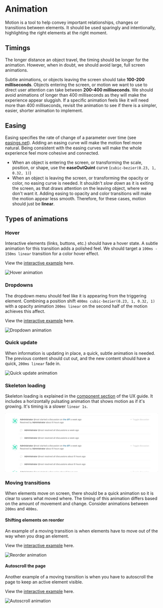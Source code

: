 # Animation

Motion is a tool to help convey important relationships, changes or transitions between elements. It should be used sparingly and intentionally, highlighting the right elements at the right moment.

## Timings

The longer distance an object travel, the timing should be longer for the animation. However, when in doubt, we should avoid large, full screen animations.

Subtle animations, or objects leaving the screen should take **100-200 milliseconds**. Objects entering the screen, or motion we want to use to direct user attention can take between **200-400 milliseconds**. We should avoid animations of longer than 400 milliseconds as they will make the experience appear sluggish. If a specific animation feels like it will need more than 400 milliseconds, revisit the animation to see if there is a simpler, easier, shorter animation to implement.

## Easing

Easing specifies the rate of change of a parameter over time (see [easings.net](http://easings.net/)). Adding an easing curve will make the motion feel more natural. Being consistent with the easing curves will make the whole experience feel more cohesive and connected.

* When an object is entering the screen, or transforming the scale, position, or shape, use the **easeOutQuint** curve (`cubic-bezier(0.23, 1, 0.32, 1)`)
* When an object is leaving the screen, or transforming the opacity or color, no easing curve is needed. It shouldn't _slow down_ as it is exiting the screen, as that draws attention on the leaving object, where we don't want it. Adding easing to opacity and color transitions will make the motion appear less smooth. Therefore, for these cases, motion should just be **linear**.

## Types of animations

### Hover

Interactive elements (links, buttons, etc.) should have a hover state. A subtle animation for this transition adds a polished feel. We should target a `100ms - 150ms linear` transition for a color hover effect.

View the [interactive example](http://codepen.io/awhildy/full/GNyEvM/) here.

![Hover animation](img/animation-hover.gif)

### Dropdowns

The dropdown menu should feel like it is appearing from the triggering element. Combining a position shift `400ms cubic-bezier(0.23, 1, 0.32, 1)` with a opacity animation `200ms linear` on the second half of the motion achieves this affect.

View the [interactive example](http://codepen.io/awhildy/full/jVLJpb/) here.

![Dropdown animation](img/animation-dropdown.gif)

### Quick update

When information is updating in place, a quick, subtle animation is needed. The previous content should cut out, and the new content should have a quick, `200ms linear` fade in.

![Quick update animation](img/animation-quickupdate.gif)

### Skeleton loading

Skeleton loading is explained in the [component section](components.html#skeleton-loading) of the UX guide. It includes a horizontally pulsating animation that shows motion as if it's growing. It's timing is a slower `linear 1s`.

![Skeleton loading animation](img/skeleton-loading.gif)

### Moving transitions

When elements move on screen, there should be a quick animation so it is clear to users what moved where. The timing of this animation differs based on the amount of movement and change. Consider animations between `200ms` and `400ms`.

#### Shifting elements on reorder
An example of a moving transition is when elements have to move out of the way when you drag an element.

View the [interactive example](http://codepen.io/awhildy/full/ALyKPE/) here.

![Reorder animation](img/animation-reorder.gif)

#### Autoscroll the page

Another example of a moving transition is when you have to autoscroll the page to keep an active element visible.

View the [interactive example](http://codepen.io/awhildy/full/PbxgVo/) here.

![Autoscroll animation](img/animation-autoscroll.gif)
